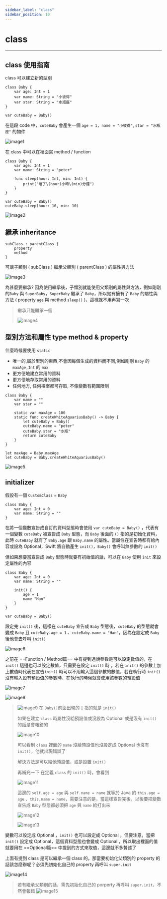 ```yaml
---
sidebar_label: "class"
sidebar_position: 10
---
```


# class

---

## class 使用指南

class 可以建立新的型別

```
class Baby {
	var age: Int = 1
	var name: String = "小彼得"
	var star: String = "水瓶座"
}

var cuteBaby = Baby()
```

在這段 code 中，`cuteBaby` 會產生一個 `age = 1`，`name = "小彼得"`,  `star = "水瓶座"` 的物件

![image1](/img/swift_img/2024-08-06_10.43.04.png)

在 class 中可以在裡面寫 method / function

```
class Baby {
	var age: Int = 1
	var name: String = "peter"

	func sleep(hour: Int, min: Int) {
		print("睡了\(hour)小時\(min)分鐘")
	}
}

var cuteBaby = Baby()
cuteBaby.sleep(hour: 10, min: 10)
```

![image2](/img/swift_img/2024-08-06_10.46.30.png)

## 繼承 inheritance

```
subClass : parentClass {
	property
	method
}
```

可讓子類別 ( subClass ) 繼承父類別 ( parentClass ) 的屬性與方法

![image3](/img/swift_img/2024-08-06_11.07.31.png)

為甚麼要繼承? 因為使用繼承後，子類別就能使用父類別的屬性與方法，例如剛剛的`Baby` 與 `SuperBaby`，`SuperBaby` 繼承了 `Baby`，所以她有擁有了 `Baby` 的屬性與方法 ( property `age` 與 method `sleep()` )，這樣就不用再寫一次

> 繼承只能繼承一個
> 
> ![image4](/img/swift_img/2024-08-06_11.10.41.png)
> 

## 型別方法和屬性 type method & property

什麼時候要使用 `static`
* 唯一的,屬於型別的東西,不會因每個生成的資料而不同,例如剛剛 `Baby` 的 `maxAge,Int` 的 `max` 
* 更方便地建立常用的資料
* 更方便地存取常用的資料
* 任何地方, 任何檔案都可存取, 不像變數有範圍限制
 
```
class Baby {
	var name = ""
	var star = ""
	
	static var maxAge = 100
	static func createWhiteAquariusBaby() -> Baby {
		let cuteBaby = Baby()
		cuteBaby.name = "peter"
		cuteBaby.star = "水瓶"
		return cuteBaby
	}
}

let maxAge = Baby.maxAge
let cuteBaby = Baby.createWhiteAquariusBaby()
```

![image5](/img/swift_img/2024-08-06_10.57.37.png)

## initializer

假設有一個 `CustomClass` = `Baby`

```
class Baby {
	var age: Int = 0
	var name: String = ""
}
```

在將一個變數宣告成自訂的資料型態時會使用 `var cuteBaby = Baby()` ，代表有一個變數 `cuteBaby` 被宣告成 `Baby` 型態，而 `Baby` 後面的 `()` 指的是初始化資料，此時 `cuteBaby` 就有了 `Baby.age` 跟 `Baby.name` 的屬性。當屬性在宣告時都有給內容或設為 Optional，Swift 將自動產生 `init()`，`Baby()` 會呼叫無參數的 `init()`

但如果想要當宣告成 `Baby` 型態時就要有初始值的話，可以在 `Baby` 使用 `init` 來設定屬性的內容

```
class Baby {
	var age: Int = 0
	var name: String = ""

	init() {
		age = 1
		name "Han"
	}
}

var cuteBaby = Baby()
```

設定完 `init()` 後，這樣在 `cuteBaby` 宣告成 `Baby` 型態後，`cuteBaby` 的型態就會變成 `Baby` 且 `cuteBaby.age = 1` 、`cuteBaby.name = "Han"`，因為在設定成 `Baby` 後他會去呼叫 `init()` 

![image6](/img/swift_img/2024-08-06_1.14.49.png)

之前在 ==Function / Method篇== 中有提到過說參數是可以設定數值的，在 `init()` 這邊也可以設定數值，只需要在設定 `init()` 時 ，若在 `init()` 的參數上加上數值時代表在宣告`init()` 時可以不用輸入這個參數的數值，若在執行時 `init()` 沒有輸入設有預設值的參數時，在執行的時候就會使用該參數的預設值

![image7](/img/swift_img/2024-08-06_1.54.38.png)

![image8](/img/swift_img/2024-08-06_1.55.33.png)

> ![image9](/img/swift_img/2024-08-06_1.13.50.png)
> 在 `Baby()`前面出現的 `I` 指的就是 `init()`
> 
> 如果在建立 `class` 時屬性沒給預設值或沒設為 Optional 或是沒有 `init()` 的話是會報錯的
> 
> ![image10](/img/swift_img/2024-08-06_1.28.01.png)
> 
> 可以看到 `class` 裡面的 `name` 沒給預設值也沒設定成 Optional 也沒有 `init()`，他就出現錯誤了
> 
> 解決方法是可以給他預設值，或是設置 `init()`
> 
> 再補充一下
> 在定義 `class` 的 `init()` 時，會看到
> 
> ![image11](/img/swift_img/2024-08-06_1.40.57.png)
> 
> 這邊的 `self.age = age` 與 `self.name = name` 就等於 Java 的 `this.age = age` 、`this.name = name`，需要注意的是，當這樣宣告完後，以後要把變數宣告成 `Baby` 型態都必須把 `age` 與 `name` 給打出來
> 
> ![image12](/img/swift_img/2024-08-06_1.44.25.png)
> 
> ![image13](/img/swift_img/2024-08-06_1.44.35.png)

變數可以設定成 Optional ，`init()` 也可以設定成 Optional ，但要注意，當把 `init()` 設定成 Optional，這個資料型態也會變成 Optional ，所以取出裡面的值就要用在 ==Optional篇== 中提到的方式來取值，這邊就不多贅述了

上面有提到 class 是可以繼承一個 class 的，那當要初始化父類別的 property 的話該怎麼辦呢？必須先初始化自己的 property 再呼叫 `super.init`

![image14](/img/swift_img/2024-08-06_2.22.27.png)

> 若有繼承父類別的話，需先初始化自己的 porperty 再呼叫 `super.init`，不然會報錯
> ![image15](/img/swift_img/2024-08-06_2.25.15.png)